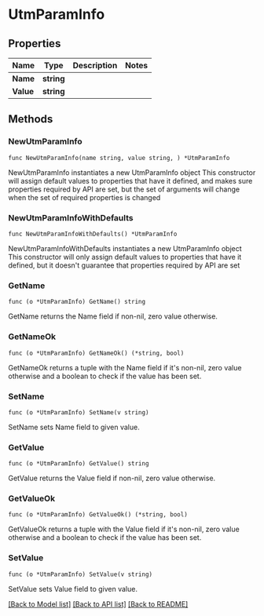 # UtmParamInfo

## Properties

Name | Type | Description | Notes
------------ | ------------- | ------------- | -------------
**Name** | **string** |  | 
**Value** | **string** |  | 

## Methods

### NewUtmParamInfo

`func NewUtmParamInfo(name string, value string, ) *UtmParamInfo`

NewUtmParamInfo instantiates a new UtmParamInfo object
This constructor will assign default values to properties that have it defined,
and makes sure properties required by API are set, but the set of arguments
will change when the set of required properties is changed

### NewUtmParamInfoWithDefaults

`func NewUtmParamInfoWithDefaults() *UtmParamInfo`

NewUtmParamInfoWithDefaults instantiates a new UtmParamInfo object
This constructor will only assign default values to properties that have it defined,
but it doesn't guarantee that properties required by API are set

### GetName

`func (o *UtmParamInfo) GetName() string`

GetName returns the Name field if non-nil, zero value otherwise.

### GetNameOk

`func (o *UtmParamInfo) GetNameOk() (*string, bool)`

GetNameOk returns a tuple with the Name field if it's non-nil, zero value otherwise
and a boolean to check if the value has been set.

### SetName

`func (o *UtmParamInfo) SetName(v string)`

SetName sets Name field to given value.


### GetValue

`func (o *UtmParamInfo) GetValue() string`

GetValue returns the Value field if non-nil, zero value otherwise.

### GetValueOk

`func (o *UtmParamInfo) GetValueOk() (*string, bool)`

GetValueOk returns a tuple with the Value field if it's non-nil, zero value otherwise
and a boolean to check if the value has been set.

### SetValue

`func (o *UtmParamInfo) SetValue(v string)`

SetValue sets Value field to given value.



[[Back to Model list]](../README.md#documentation-for-models) [[Back to API list]](../README.md#documentation-for-api-endpoints) [[Back to README]](../README.md)


